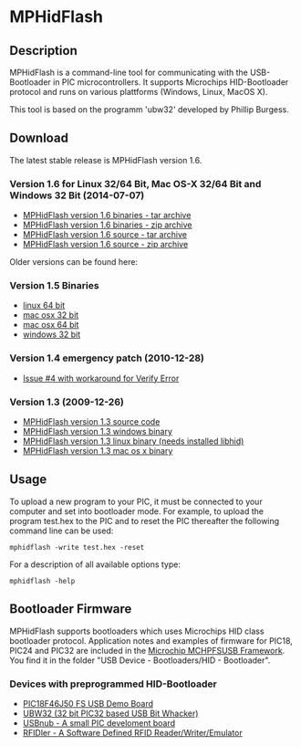 # MPHidFlash #

## Description ##
MPHidFlash is a command-line tool for communicating with the USB-Bootloader in PIC microcontrollers. It supports Microchips HID-Bootloader protocol and runs on various plattforms (Windows, Linux, MacOS X).

This tool is based on the programm 'ubw32' developed by Phillip Burgess.

## Download ##
The latest stable release is MPHidFlash version 1.6.

### Version 1.6 for Linux 32/64 Bit, Mac OS-X 32/64 Bit and Windows 32 Bit (2014-07-07) ###
  * [MPHidFlash version 1.6 binaries - tar archive](https://mphidflash.googlecode.com/svn/trunk/dist/mphidflash-1.6-bin.tar.gz)
  * [MPHidFlash version 1.6 binaries - zip archive](https://mphidflash.googlecode.com/svn/trunk/dist/mphidflash-1.6-bin.zip)
  * [MPHidFlash version 1.6 source - tar archive](https://mphidflash.googlecode.com/svn/trunk/dist/mphidflash-1.6-src.tar.gz)
  * [MPHidFlash version 1.6 source - zip archive](https://mphidflash.googlecode.com/svn/trunk/dist/mphidflash-1.6-src.zip)

Older versions can be found here:

### Version 1.5 Binaries ###
  * [linux 64 bit](https://mphidflash.googlecode.com/svn/trunk/binaries/mphidflash-1.5-linux-64)
  * [mac osx 32 bit](https://mphidflash.googlecode.com/svn/trunk/binaries/mphidflash-1.5-osx-32)
  * [mac osx 64 bit](https://mphidflash.googlecode.com/svn/trunk/binaries/mphidflash-1.5-osx-64)
  * [windows 32 bit](https://mphidflash.googlecode.com/svn/trunk/binaries/mphidflash-1.5-win-32.zip)

### Version 1.4 emergency patch (2010-12-28) ###
  * [Issue #4 with workaround for Verify Error](https://code.google.com/p/mphidflash/issues/detail?id=4&can=1)

### Version 1.3 (2009-12-26) ###
  * [MPHidFlash version 1.3 source code](http://mphidflash.googlecode.com/files/mphidflash-1.3-src.tar.gz)
  * [MPHidFlash version 1.3 windows binary](http://mphidflash.googlecode.com/files/mphidflash-1.3-bin-win.zip)
  * [MPHidFlash version 1.3 linux binary (needs installed libhid)](http://mphidflash.googlecode.com/files/mphidflash-1.3-bin-linux.tar.gz)
  * [MPHidFlash version 1.3 mac os x binary](http://mphidflash.googlecode.com/files/mphidflash-1.3-bin-osx.tar.gz)

## Usage ##
To upload a new program to your PIC, it must be connected to your computer and
set into bootloader mode. For example, to upload the program test.hex to the PIC and to reset the PIC thereafter the following command line can be used:
```
mphidflash -write test.hex -reset
```

For a description of all available options type:
```
mphidflash -help
```


## Bootloader Firmware ##
MPHidFlash supports bootloaders which uses Microchips HID class bootloader protocol. Application notes and examples of firmware for PIC18, PIC24 and PIC32 are included in the [Microchip MCHPFSUSB Framework](http://www.microchip.com/stellent/idcplg?IdcService=SS_GET_PAGE&nodeId=2680&dDocName=en537044). You find it in the folder "USB Device - Bootloaders/HID - Bootloader".

### Devices with preprogrammed HID-Bootloader ###
  * [PIC18F46J50 FS USB Demo Board](http://www.microchip.com/stellent/idcplg?IdcService=SS_GET_PAGE&nodeId=1406&dDocName=en540669)
  * [UBW32 (32 bit PIC32 based USB Bit Whacker)](http://www.schmalzhaus.com/UBW32/)
  * [USBnub - A small PIC develoment board](http://www.fundf.net/usbnub/)
  * [RFIDler - A Software Defined RFID Reader/Writer/Emulator](https://github.com/ApertureLabsLtd/RFIDler)